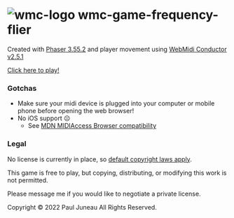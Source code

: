 # ![wmc-logo](https://www.pauljuneauengineer.com/webmidi-conductor/webMidiConductor/favicon.ico) wmc-game-frequency-flier
Created with [Phaser 3.55.2](https://newdocs.phaser.io/docs/3.55.2) and player movement using [WebMidi Conductor v2.5.1](https://github.com/pauljuneau/webmidi-conductor/tree/v2.5.1)

[Click here to play!](https://www.pauljuneauengineer.com/wmc-game-frequency-flier/)

### Gotchas
* Make sure your midi device is plugged into your computer or mobile phone before opening the web browser!
* No iOS support :frowning_face: 
   * See [MDN MIDIAccess Browser compatibility](https://developer.mozilla.org/en-US/docs/Web/API/MIDIAccess)


### Legal
No license is currently in place, so [default copyright laws apply](https://choosealicense.com/no-permission/). 

This game is free to play, but copying, distributing, or modifying this work is not permitted.

Please message me if you would like to negotiate a private license. 

Copyright © 2022 Paul Juneau All Rights Reserved.